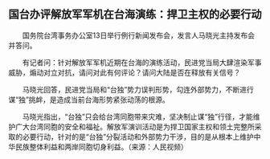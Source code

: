 ## 国台办评解放军军机在台海演练：捍卫主权的必要行动
　　国务院台湾事务办公室13日举行例行新闻发布会，发言人马晓光主持发布会并答问。

　　有记者问：针对解放军军机近期在台海的演练活动，民进党当局大肆渲染军事威胁，煽动对立对抗，请问对此有何评论？请问大陆是否在释放有关信号？

　　马晓光回答，民进党当局和“台独”势力误判形势，勾连外部势力，不断进行谋“独”挑衅，是造成当前台海形势紧张动荡的根源。

　　马晓光指出，“台独”只会给台湾同胞带来灾难，坚决制止谋“独”行径，才能维护广大台湾同胞的安全和福祉。解放军演训活动是为捍卫国家主权和领土完整所采取的必要行动，针对的是“台独”分裂活动和外部势力干涉，目的是从根本上维护中华民族整体利益和两岸同胞切身利益。（来源：人民视频）

